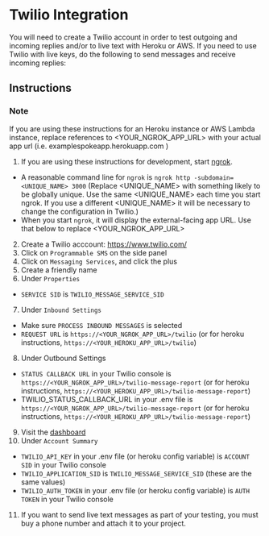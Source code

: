 # Twilio Integration

You will need to create a Twilio account in order to test outgoing and incoming replies and/or to live text with Heroku or AWS. If you need to use Twilio with live keys, do the following to send messages and receive incoming replies:


## Instructions

### Note
If you are using these instructions for an Heroku instance or AWS Lambda instance, replace references to <YOUR_NGROK_APP_URL> with your actual app url (i.e. examplespokeapp.herokuapp.com )

1. If you are using these instructions for development, start [ngrok](https://ngrok.com/docs).
  - A reasonable command line for `ngrok` is `ngrok http -subdomain=<UNIQUE_NAME> 3000` (Replace <UNIQUE_NAME> with something likely to be globally unique. Use the same <UNIQUE_NAME> each time you start ngrok. If you use a different <UNIQUE_NAME> it will be necessary to change the configuration in Twilio.)
  - When you start `ngrok`, it will display the external-facing app URL. Use that below to replace <YOUR_NGROK_APP_URL>
2. Create a Twilio acccount: https://www.twilio.com/
3. Click on `Programmable SMS` on the side panel
4. Click on `Messaging Services`, and click the plus
5. Create a friendly name
6. Under `Properties`
  - `SERVICE SID` is `TWILIO_MESSAGE_SERVICE_SID`
7. Under `Inbound Settings`
  - Make sure `PROCESS INBOUND MESSAGES` is selected
  - `REQUEST URL` is `https://<YOUR_NGROK_APP_URL>/twilio` (or for heroku instructions, `https://<YOUR_HEROKU_APP_URL>/twilio`)
8. Under Outbound Settings
  - `STATUS CALLBACK URL` in your Twilio console is `https://<YOUR_NGROK_APP_URL>/twilio-message-report` (or for heroku instructions, `https://<YOUR_HEROKU_APP_URL>/twilio-message-report`)
  - TWILIO_STATUS_CALLBACK_URL in your .env file is `https://<YOUR_NGROK_APP_URL>/twilio-message-report` (or for heroku instructions, `https://<YOUR_HEROKU_APP_URL>/twilio-message-report`)
9. Visit the [dashboard](https://www.twilio.com/console)
10. Under `Account Summary`
  - `TWILIO_API_KEY` in your .env file (or heroku config variable) is `ACCOUNT SID` in your Twilio console
  - `TWILIO_APPLICATION_SID` is `TWILIO_MESSAGE_SERVICE_SID` (these are the same values)
  - `TWILIO_AUTH_TOKEN` in your .env file (or heroku config variable) is `AUTH TOKEN` in your Twilio console
11. If you want to send live text messages as part of your testing, you must buy a phone number and attach it to your project.
